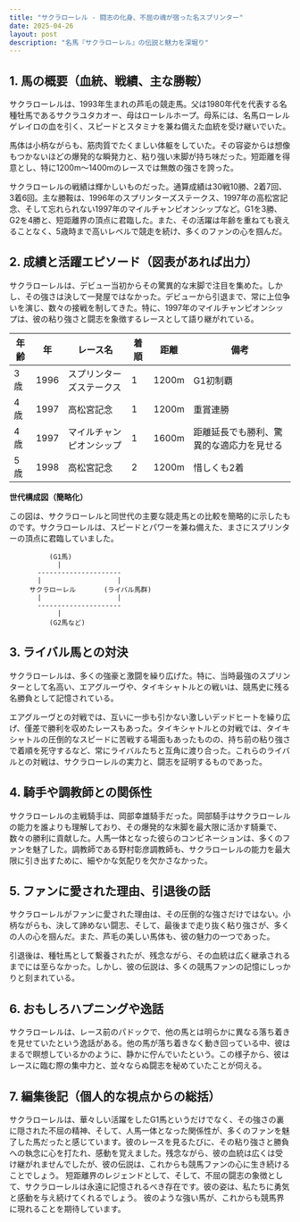 ```yaml
---
title: "サクラローレル - 闘志の化身、不屈の魂が宿った名スプリンター"
date: 2025-04-26
layout: post
description: "名馬『サクラローレル』の伝説と魅力を深堀り"
---
```


## 1. 馬の概要（血統、戦績、主な勝鞍）

サクラローレルは、1993年生まれの芦毛の競走馬。父は1980年代を代表する名種牡馬であるサクラユタカオー、母はローレルホープ。母系には、名馬ローレルゲレイロの血を引く、スピードとスタミナを兼ね備えた血統を受け継いでいた。

馬体は小柄ながらも、筋肉質でたくましい体躯をしていた。その容姿からは想像もつかないほどの爆発的な瞬発力と、粘り強い末脚が持ち味だった。短距離を得意とし、特に1200m～1400mのレースでは無敵の強さを誇った。

サクラローレルの戦績は輝かしいものだった。通算成績は30戦10勝、2着7回、3着6回。主な勝鞍は、1996年のスプリンターズステークス、1997年の高松宮記念、そして忘れられない1997年のマイルチャンピオンシップなど。G1を3勝、G2を4勝と、短距離界の頂点に君臨した。また、その活躍は年齢を重ねても衰えることなく、5歳時まで高いレベルで競走を続け、多くのファンの心を掴んだ。


## 2. 成績と活躍エピソード（図表があれば出力）

サクラローレルは、デビュー当初からその驚異的な末脚で注目を集めた。しかし、その強さは決して一発屋ではなかった。デビューから引退まで、常に上位争いを演じ、数々の接戦を制してきた。特に、1997年のマイルチャンピオンシップは、彼の粘り強さと闘志を象徴するレースとして語り継がれている。

| 年齢 | 年 | レース名             | 着順 | 距離 | 備考                                      |
|------|---|----------------------|------|------|-------------------------------------------|
| 3歳  | 1996 | スプリンターズステークス | 1    | 1200m| G1初制覇                               |
| 4歳  | 1997 | 高松宮記念           | 1    | 1200m| 重賞連勝                                  |
| 4歳  | 1997 | マイルチャンピオンシップ | 1    | 1600m| 距離延長でも勝利、驚異的な適応力を見せる |
| 5歳  | 1998 | 高松宮記念           | 2    | 1200m| 惜しくも2着                               |


**世代構成図（簡略化）**

この図は、サクラローレルと同世代の主要な競走馬との比較を簡略的に示したものです。サクラローレルは、スピードとパワーを兼ね備えた、まさにスプリンターの頂点に君臨していました。

```
          (G1馬)
            |
       ---------------------
       |                   |
     サクラローレル       (ライバル馬群)
       |                   |
       ---------------------
            |
          (G2馬など)
```


## 3. ライバル馬との対決

サクラローレルは、多くの強豪と激闘を繰り広げた。特に、当時最強のスプリンターとして名高い、エアグルーヴや、タイキシャトルとの戦いは、競馬史に残る名勝負として記憶されている。

エアグルーヴとの対戦では、互いに一歩も引かない激しいデッドヒートを繰り広げ、僅差で勝利を収めたレースもあった。タイキシャトルとの対戦では、タイキシャトルの圧倒的なスピードに苦戦する場面もあったものの、持ち前の粘り強さで着順を死守するなど、常にライバルたちと互角に渡り合った。これらのライバルとの対戦は、サクラローレルの実力と、闘志を証明するものであった。


## 4. 騎手や調教師との関係性

サクラローレルの主戦騎手は、岡部幸雄騎手だった。岡部騎手はサクラローレルの能力を誰よりも理解しており、その爆発的な末脚を最大限に活かす騎乗で、数々の勝利に貢献した。人馬一体となった彼らのコンビネーションは、多くのファンを魅了した。調教師である野村彰彦調教師も、サクラローレルの能力を最大限に引き出すために、細やかな気配りを欠かさなかった。


## 5. ファンに愛された理由、引退後の話

サクラローレルがファンに愛された理由は、その圧倒的な強さだけではない。小柄ながらも、決して諦めない闘志、そして、最後まで走り抜く粘り強さが、多くの人の心を掴んだ。また、芦毛の美しい馬体も、彼の魅力の一つであった。

引退後は、種牡馬として繋養されたが、残念ながら、その血統は広く継承されるまでには至らなかった。しかし、彼の伝説は、多くの競馬ファンの記憶にしっかりと刻まれている。


## 6. おもしろハプニングや逸話

サクラローレルは、レース前のパドックで、他の馬とは明らかに異なる落ち着きを見せていたという逸話がある。他の馬が落ち着きなく動き回っている中、彼はまるで瞑想しているかのように、静かに佇んでいたという。この様子から、彼はレースに臨む際の集中力と、並々ならぬ闘志を秘めていたことが伺える。


## 7. 編集後記（個人的な視点からの総括）

サクラローレルは、華々しい活躍をしたG1馬というだけでなく、その強さの裏に隠された不屈の精神、そして、人馬一体となった関係性が、多くのファンを魅了した馬だったと感じています。彼のレースを見るたびに、その粘り強さと勝負への執念に心を打たれ、感動を覚えました。残念ながら、彼の血統は広くは受け継がれませんでしたが、彼の伝説は、これからも競馬ファンの心に生き続けることでしょう。  短距離界のレジェンドとして、そして、不屈の闘志の象徴として、サクラローレルは永遠に記憶されるべき存在です。彼の姿は、私たちに勇気と感動を与え続けてくれるでしょう。  彼のような強い馬が、これからも競馬界に現れることを期待しています。
